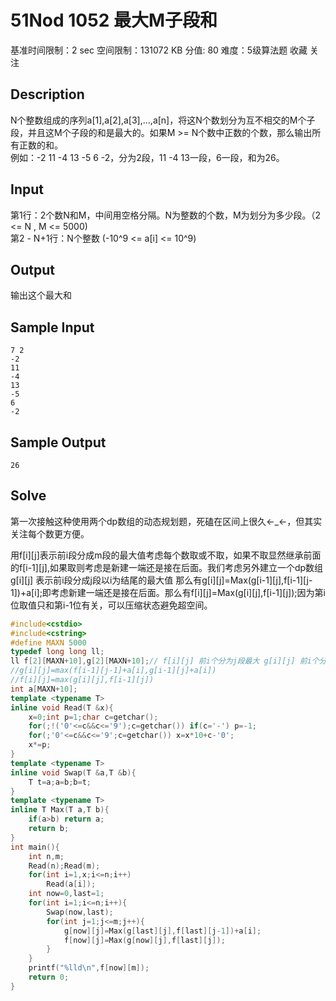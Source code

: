 # 51Nod 1052 最大M子段和

基准时间限制：2 sec 空间限制：131072 KB 分值: 80 难度：5级算法题 收藏  关注

## Description

N个整数组成的序列a\[1\],a\[2\],a\[3\],…,a\[n\]，将这N个数划分为互不相交的M个子段，并且这M个子段的和是最大的。如果M &gt;= N个数中正数的个数，那么输出所有正数的和。  
例如：-2 11 -4 13 -5 6 -2，分为2段，11 -4 13一段，6一段，和为26。

## Input

第1行：2个数N和M，中间用空格分隔。N为整数的个数，M为划分为多少段。（2 &lt;= N , M &lt;= 5000\)  
第2 - N+1行：N个整数 \(-10^9 &lt;= a\[i\] &lt;= 10^9\)

## Output

输出这个最大和

## Sample Input

```
7 2
-2
11
-4
13
-5
6
-2
```

## Sample Output
```
26
```
## Solve

第一次接触这种使用两个dp数组的动态规划题，死磕在区间上很久←\_←，但其实关注每个数更方便。

用f\[i\]\[j\]表示前i段分成m段的最大值考虑每个数取或不取，如果不取显然继承前面的f\[i-1\]\[j],如果取则考虑是新建一端还是接在后面。我们考虑另外建立一个dp数组g\[i\]\[j\] 表示前i段分成j段以i为结尾的最大值 那么有g\[i\]\[j\]=Max(g\[i-1\]\[j\],f\[i-1]\[j-1\])+a\[i\];即考虑新建一端还是接在后面。那么有f[i]\[j]=Max(g[i]\[j],f[i-1]\[j]);因为第i位取值只和第i-1位有关，可以压缩状态避免超空间。
```cpp
#include<cstdio>
#include<cstring>
#define MAXN 5000
typedef long long ll;
ll f[2][MAXN+10],g[2][MAXN+10];// f[i][j] 前i个分为j段最大 g[i][j] 前i个分为j段以i为结尾最大 
//g[i][j]=max(f[i-1][j-1]+a[i],g[i-1][j]+a[i])
//f[i][j]=max(g[i][j],f[i-1][j])
int a[MAXN+10];
template <typename T>
inline void Read(T &x){
	x=0;int p=1;char c=getchar();
	for(;!('0'<=c&&c<='9');c=getchar()) if(c='-') p=-1;
	for(;'0'<=c&&c<='9';c=getchar()) x=x*10+c-'0';
	x*=p;
}
template <typename T>
inline void Swap(T &a,T &b){
	T t=a;a=b;b=t;
} 
template <typename T>
inline T Max(T a,T b){
	if(a>b) return a;
	return b;
} 
int main(){
	int n,m;
	Read(n);Read(m);
	for(int i=1,x;i<=n;i++)
		Read(a[i]);
	int now=0,last=1;
	for(int i=1;i<=n;i++){
		Swap(now,last);
		for(int j=1;j<=m;j++){
			g[now][j]=Max(g[last][j],f[last][j-1])+a[i];
			f[now][j]=Max(g[now][j],f[last][j]);
		}
	}
	printf("%lld\n",f[now][m]);
	return 0;
}
```
